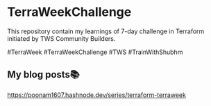 # TerraWeekChallenge

This repository contain my learnings of 7-day challenge in Terraform initiated by TWS Community Builders.

#TerraWeek #TerraWeekChallenge #TWS #TrainWithShubhm 

<div>

## My blog posts📚
https://poonam1607.hashnode.dev/series/terraform-terraweek
